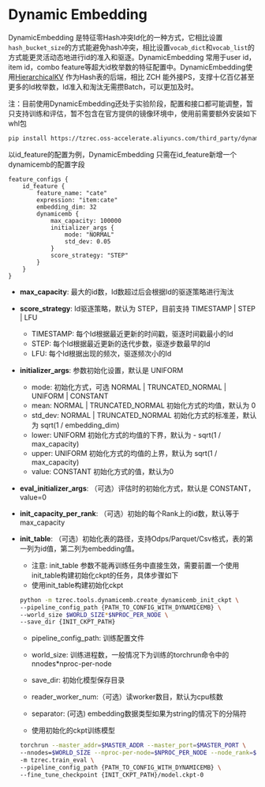 # Dynamic Embedding

DynamicEmbedding 是特征零Hash冲突Id化的一种方式，它相比设置`hash_bucket_size`的方式能避免hash冲突，相比设置`vocab_dict`和`vocab_list`的方式能更灵活动态地进行id的准入和驱逐。DynamicEmbedding 常用于user id，item id，combo feature等超大id枚举数的特征配置中。DynamicEmbedding使用[HierarchicalKV](https://github.com/NVIDIA-Merlin/HierarchicalKV) 作为Hash表的后端，相比 ZCH 能外接PS，支撑十亿百亿甚至更多的Id枚举数，Id准入和淘汰无需攒Batch，可以更加及时。

注：目前使用DynamicEmbedding还处于实验阶段，配置和接口都可能调整，暂只支持训练和评估，暂不包含在官方提供的镜像环境中，使用前需要额外安装如下whl包

```bash
pip install https://tzrec.oss-accelerate.aliyuncs.com/third_party/dynamicemb/dynamicemb-0.0.1%2B20250929.6a3aeab-cp311-cp311-linux_x86_64.whl
```

以id_feature的配置为例，DynamicEmbedding 只需在id_feature新增一个dynamicemb的配置字段

```
feature_configs {
    id_feature {
        feature_name: "cate"
        expression: "item:cate"
        embedding_dim: 32
        dynamicemb {
            max_capacity: 100000
            initializer_args {
                mode: "NORMAL"
                std_dev: 0.05
            }
            score_strategy: "STEP"
        }
    }
}
```

- **max_capacity**: 最大的id数，Id数超过后会根据Id的驱逐策略进行淘汰

- **score_strategy**: Id驱逐策略，默认为 STEP，目前支持 TIMESTAMP | STEP | LFU

  - TIMESTAMP: 每个Id根据最近更新的时间戳，驱逐时间戳最小的Id
  - STEP: 每个Id根据最近更新的迭代步数，驱逐步数最早的Id
  - LFU: 每个Id根据出现的频次，驱逐频次小的Id

- **initializer_args**: 参数初始化设置，默认是 UNIFORM

  - mode: 初始化方式，可选 NORMAL | TRUNCATED_NORMAL | UNIFORM | CONSTANT
  - mean: NORMAL | TRUNCATED_NORMAL 初始化方式的均值，默认为 0
  - std_dev: NORMAL | TRUNCATED_NORMAL 初始化方式的标准差，默认为 sqrt(1 / embedding_dim)
  - lower: UNIFORM 初始化方式的均值的下界，默认为 - sqrt(1 / max_capacity)
  - upper: UNIFORM 初始化方式的均值的上界，默认为 sqrt(1 / max_capacity)
  - value: CONSTANT 初始化方式的值，默认为0

- **eval_initializer_args**: （可选）评估时的初始化方式，默认是 CONSTANT，value=0

- **init_capacity_per_rank**: （可选）初始的每个Rank上的id数，默认等于max_capacity

- **init_table**: （可选）初始化表的路径，支持Odps/Parquet/Csv格式，表的第一列为id值，第二列为embedding值。

  - 注意: init_table 参数不能再训练任务中直接生效，需要前置一个使用init_table构建初始化ckpt的任务，具体步骤如下
  - 使用init_table构建初始化ckpt

  ```bash
  python -m tzrec.tools.dynamicemb.create_dynamicemb_init_ckpt \
  --pipeline_config_path {PATH_TO_CONFIG_WITH_DYNAMICEMB} \
  --world_size $WORLD_SIZE*$NPROC_PER_NODE \
  --save_dir {INIT_CKPT_PATH}
  ```

  - pipeline_config_path: 训练配置文件

  - world_size: 训练进程数，一般情况下为训练的torchrun命令中的 nnodes\*nproc-per-node

  - save_dir: 初始化模型保存目录

  - reader_worker_num:（可选）读worker数目，默认为cpu核数

  - separator: (可选) embedding数据类型如果为string的情况下的分隔符

  - 使用初始化的ckpt训练模型

  ```bash
  torchrun --master_addr=$MASTER_ADDR --master_port=$MASTER_PORT \
  --nnodes=$WORLD_SIZE --nproc-per-node=$NPROC_PER_NODE --node_rank=$RANK \
  -m tzrec.train_eval \
  --pipeline_config_path {PATH_TO_CONFIG_WITH_DYNAMICEMB} \
  --fine_tune_checkpoint {INIT_CKPT_PATH}/model.ckpt-0
  ```
